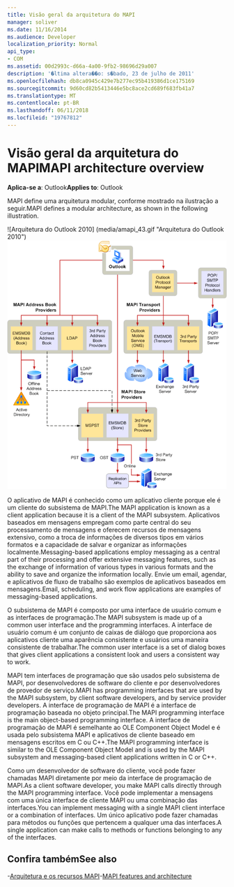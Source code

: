 ```yaml
---
title: Visão geral da arquitetura do MAPI
manager: soliver
ms.date: 11/16/2014
ms.audience: Developer
localization_priority: Normal
api_type:
- COM
ms.assetid: 00d2993c-d66a-4a00-9fb2-98696d29a007
description: '�ltima altera��o: s�bado, 23 de julho de 2011'
ms.openlocfilehash: db8ca0945c429e7b277ec95b419386d1ce175169
ms.sourcegitcommit: 9d60cd82b5413446e5bc8ace2cd689f683fb41a7
ms.translationtype: MT
ms.contentlocale: pt-BR
ms.lasthandoff: 06/11/2018
ms.locfileid: "19767812"
---
```

# <a name="mapi-architecture-overview"></a><span data-ttu-id="e23cb-103">Visão geral da arquitetura do MAPI</span><span class="sxs-lookup"><span data-stu-id="e23cb-103">MAPI architecture overview</span></span>
 
<span data-ttu-id="e23cb-104">**Aplica-se a**: Outlook</span><span class="sxs-lookup"><span data-stu-id="e23cb-104">**Applies to**: Outlook</span></span> 
  
<span data-ttu-id="e23cb-105">MAPI define uma arquitetura modular, conforme mostrado na ilustração a seguir.</span><span class="sxs-lookup"><span data-stu-id="e23cb-105">MAPI defines a modular architecture, as shown in the following illustration.</span></span>  
  
<span data-ttu-id="e23cb-106">![Arquitetura do Outlook 2010] (media/amapi_43.gif "Arquitetura do Outlook 2010")</span><span class="sxs-lookup"><span data-stu-id="e23cb-106">![Outlook 2010 architecture](media/amapi_43.gif "Outlook 2010 architecture")</span></span>
  
<span data-ttu-id="e23cb-107">O aplicativo de MAPI é conhecido como um aplicativo cliente porque ele é um cliente do subsistema de MAPI.</span><span class="sxs-lookup"><span data-stu-id="e23cb-107">The MAPI application is known as a client application because it is a client of the MAPI subsystem.</span></span> <span data-ttu-id="e23cb-108">Aplicativos baseados em mensagens empregam como parte central do seu processamento de mensagens e oferecem recursos de mensagens extensivo, como a troca de informações de diversos tipos em vários formatos e a capacidade de salvar e organizar as informações localmente.</span><span class="sxs-lookup"><span data-stu-id="e23cb-108">Messaging-based applications employ messaging as a central part of their processing and offer extensive messaging features, such as the exchange of information of various types in various formats and the ability to save and organize the information locally.</span></span> <span data-ttu-id="e23cb-109">Envie um email, agendar, e aplicativos de fluxo de trabalho são exemplos de aplicativos baseados em mensagens.</span><span class="sxs-lookup"><span data-stu-id="e23cb-109">Email, scheduling, and work flow applications are examples of messaging-based applications.</span></span>
  
<span data-ttu-id="e23cb-110">O subsistema de MAPI é composto por uma interface de usuário comum e as interfaces de programação.</span><span class="sxs-lookup"><span data-stu-id="e23cb-110">The MAPI subsystem is made up of a common user interface and the programming interfaces.</span></span> <span data-ttu-id="e23cb-111">A interface de usuário comum é um conjunto de caixas de diálogo que proporciona aos aplicativos cliente uma aparência consistente e usuários uma maneira consistente de trabalhar.</span><span class="sxs-lookup"><span data-stu-id="e23cb-111">The common user interface is a set of dialog boxes that gives client applications a consistent look and users a consistent way to work.</span></span>
  
<span data-ttu-id="e23cb-112">MAPI tem interfaces de programação que são usados pelo subsistema de MAPI, por desenvolvedores de software do cliente e por desenvolvedores de provedor de serviço.</span><span class="sxs-lookup"><span data-stu-id="e23cb-112">MAPI has programming interfaces that are used by the MAPI subsystem, by client software developers, and by service provider developers.</span></span> <span data-ttu-id="e23cb-113">A interface de programação de MAPI é a interface de programação baseada no objeto principal.</span><span class="sxs-lookup"><span data-stu-id="e23cb-113">The MAPI programming interface is the main object-based programming interface.</span></span> <span data-ttu-id="e23cb-114">A interface de programação de MAPI é semelhante ao OLE Component Object Model e é usada pelo subsistema MAPI e aplicativos de cliente baseado em mensagens escritos em C ou C++.</span><span class="sxs-lookup"><span data-stu-id="e23cb-114">The MAPI programming interface is similar to the OLE Component Object Model and is used by the MAPI subsystem and messaging-based client applications written in C or C++.</span></span> 
  
<span data-ttu-id="e23cb-115">Como um desenvolvedor de software do cliente, você pode fazer chamadas MAPI diretamente por meio da interface de programação de MAPI.</span><span class="sxs-lookup"><span data-stu-id="e23cb-115">As a client software developer, you make MAPI calls directly through the MAPI programming interface.</span></span> <span data-ttu-id="e23cb-116">Você pode implementar a mensagens com uma única interface de cliente MAPI ou uma combinação das interfaces.</span><span class="sxs-lookup"><span data-stu-id="e23cb-116">You can implement messaging with a single MAPI client interface or a combination of interfaces.</span></span> <span data-ttu-id="e23cb-117">Um único aplicativo pode fazer chamadas para métodos ou funções que pertencem a qualquer uma das interfaces.</span><span class="sxs-lookup"><span data-stu-id="e23cb-117">A single application can make calls to methods or functions belonging to any of the interfaces.</span></span>
  
## <a name="see-also"></a><span data-ttu-id="e23cb-118">Confira também</span><span class="sxs-lookup"><span data-stu-id="e23cb-118">See also</span></span>

<span data-ttu-id="e23cb-119">-[Arquitetura e os recursos MAPI](mapi-features-and-architecture.md)</span><span class="sxs-lookup"><span data-stu-id="e23cb-119">-[MAPI features and architecture](mapi-features-and-architecture.md)</span></span>

